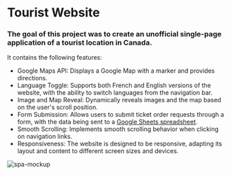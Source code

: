 # Tourist Website
### The goal of this project was to create an unofficial single-page application of a tourist location in Canada.

It contains the following features:
* Google Maps API: Displays a Google Map with a marker and provides directions.
* Language Toggle: Supports both French and English versions of the website, with the ability to switch languages from the navigation bar.
* Image and Map Reveal: Dynamically reveals images and the map based on the user's scroll position.
* Form Submission: Allows users to submit ticket order requests through a form, with the data being sent to a [Google Sheets spreadsheet](https://docs.google.com/spreadsheets/d/163hiD6Z7Nq4uexeebTriCCEGAV-GFI81sjTNd9dQ_-I/edit).
* Smooth Scrolling: Implements smooth scrolling behavior when clicking on navigation links.
* Responsiveness: The website is designed to be responsive, adapting its layout and content to different screen sizes and devices.

![spa-mockup](https://github.com/c-eric/touristwebsite/assets/43305167/98b6fa28-e368-4a7e-a10a-d833c37833ff)
